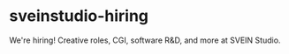# sveinstudio-hiring
We're hiring! Creative roles, CGI, software R&amp;D, and more at SVEIN Studio.
